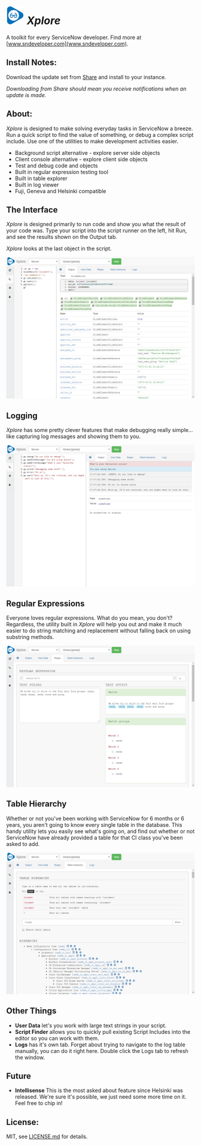 # ![Xplore logo](readme-assets/xplore-icon-48.png) *Xplore*
A toolkit for every ServiceNow developer. Find more at [www.sndeveloper.com](www.sndeveloper.com).

## Install Notes:
Download the update set from
 [Share](https://share.servicenow.com/app.do#/search-result?search_query=sndeveloper&startRow=NaN&sort_parameter=title)
 and install to your instance.

_Downloading from Share should mean you receive notifications when an update is made._

## About:
*Xplore* is designed to make solving everyday tasks in ServiceNow a breeze. Run
a quick script to find the value of something, or debug a complex script include.
Use one of the utilities to make development activities easier.

* Background script alternative - explore server side objects
* Client console alternative - explore client side objects
* Test and debug code and objects
* Built in regular expression testing tool
* Built in table explorer
* Built in log viewer
* Fuji, Geneva and Helsinki compatible

## The Interface

*Xplore* is designed primarily to run code and show you what the result of your code was.
Type your script into the script runner on the left, hit Run, and see the results
shown on the Output tab.

*Xplore* looks at the last object in the script.

![Intro](readme-assets/xplore-gliderecord.png)

## Logging

*Xplore* has some pretty clever features that make debugging really simple... like
capturing log messages and showing them to you.

![Intro](readme-assets/xplore-logging.png)

## Regular Expressions

Everyone loves regular expressions. What do you mean, you don't?  \
Regardless, the utility built in *Xplore* will help you out and make it much easier
to do string matching and replacement without falling back on using substring methods.

![Intro](readme-assets/xplore-regex.png)

## Table Hierarchy

Whether or not you've been working with ServiceNow for 6 months or 6 years, you
aren't going to know every single table in the database. This handy utility lets
you easily see what's going on, and find out whether or not ServiceNow have already
provided a table for that CI class you've been asked to add.

![Intro](readme-assets/xplore-table-hierarchy.png)

## Other Things
* **User Data** let's you work with large text strings in your script.
* **Script Finder** allows you to quickly pull existing Script Includes into the
editor so you can work with them.
* **Logs** has it's own tab. Forget about trying to navigate to the log table manually,
you can do it right here. Double click the Logs tab to refresh the window.

## Future
* **Intellisense** This is the most asked about feature since Helsinki was released.
We're sure it's possible, we just need some more time on it. Feel free to chip in!

## License:

MIT, see [LICENSE.md](https://github.com/sn-developer/xplore/blob/master/LICENSE.md) for details.
